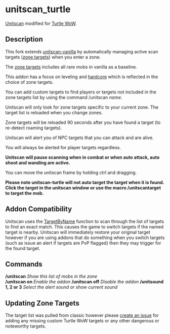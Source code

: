 # unitscan_turtle    
[Unitscan](https://github.com/FSuhas/Unitscan-Turtle-) modified for [Turtle WoW](https://turtle-wow.org/).

## Description
This fork extends [unitscan-vanilla](https://github.com/FSuhas/Unitscan-Turtle-) by automatically managing active scan targets ([zone targets](https://github.com/GryllsAddons/unitscan-turtle/blob/master/zonetargets.lua)) when you enter a zone.

The [zone targets](https://github.com/GryllsAddons/unitscan-turtle/blob/master/zonetargets.lua) includes all rare mobs in vanilla as a baseline.

This addon has a focus on leveling and [hardcore](https://turtle-wow.org/#/hardcore-mode) which is reflected in the choice of zone targets.

You can add custom targets to find players or targets not included in the zone targets list by using the command /unitscan *name*.

Unitscan will only look for zone targets specific to your current zone. The target list is reloaded when you change zones.

Zone targets will be reloaded 90 seconds after you have found a target (to re-detect roaming targets).

Unitscan will alert you of NPC targets that you can attack and are alive.

You will always be alerted for player targets regardless.

**Unitscan will pause scanning when in combat or when auto attack, auto shoot and wanding are active.**

You can move the unitscan frame by holding ctrl and dragging.
 
**Please note unitscan-turtle will not auto target the target when it is found.**    
**Click the target in the unitscan window or use the macro /unitscantarget to target the mob.**

## Addon Compatibility
Unitscan uses the [TargetByName](https://wowpedia.fandom.com/wiki/API_TargetByName) function to scan through the list of targets to find an exact match. This causes the game to switch targets if the named target is nearby. Unitscan will immediately restore your original target however if you are using addons that do something when you switch targets (such as issue an alert if targets are PvP flagged) then they may trigger for the found target.

## Commands
**/unitscan** *Show this list of mobs in the zone*  
**/unitscan on** *Enable the addon*
**/unitscan off** *Disable the addon*
**/unitsound 1, 2 or 3** *Select the alert sound or show current sound*


## Updating Zone Targets
The target list was pulled from classic however please [create an issue](https://github.com/FSuhas/Unitscan-Turtle-/issues) for adding any missing custom Turtle WoW targets or any other dangerous or noteworthy targets.
